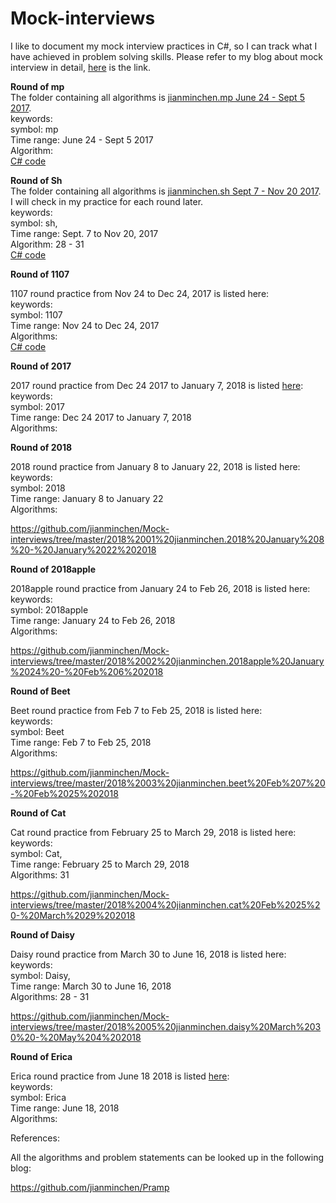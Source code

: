 # Mock-interviews
I like to document my mock interview practices in C#, so I can track what I have achieved in problem solving skills. Please refer to my blog about mock interview in detail, [here](http://juliachencoding.blogspot.ca/2018/04/10-rounds-of-mock-interviews.html) is the link. 


<B>Round of mp</B> <br>
The folder containing all algorithms is [jianminchen.mp June 24 - Sept 5 2017](https://github.com/jianminchen/Mock-interviews/tree/master/2017%2007%20jianminchen.mp%20round%20from%20June24%20-%20Sept%205%202017). <br> 
keywords: <br>
symbol:     mp <br>
Time range: June 24 - Sept 5 2017 <br>
Algorithm: <br>
[C# code](https://github.com/jianminchen/Mock-interviews/tree/master/2017%2007%20jianminchen.mp%20round%20from%20June24%20-%20Sept%205%202017) <br>

<B>Round of Sh</B> <br>
The folder containing all algorithms is [jianminchen.sh Sept 7 - Nov 20 2017](https://github.com/jianminchen/Mock-interviews/tree/master/2017%2009%20jianminchen.sh%20Sept%207%20-%20Nov%2020%202017). I will check in my practice for each round later.<br> 
keywords: <br>
symbol:     sh, <br>
Time range: Sept. 7 to Nov 20, 2017 <br>
Algorithm: 28 - 31<br>
[C# code](https://github.com/jianminchen/Mock-interviews/tree/master/2017%2009%20jianminchen.sh%20Sept%207%20-%20Nov%2020%202017)<br>

<B> Round of 1107 </B>

1107 round practice from Nov 24 to Dec 24, 2017 is listed here:<br>
keywords: <br>
symbol:     1107 <br>
Time range: Nov 24 to Dec 24, 2017 <br>
Algorithms:  <br>
[C# code](https://github.com/jianminchen/Mock-interviews/tree/master/2017%2011%20jianminchen.1107%20Nov%2022%20-%20Dec%2024%202017) <br>



<B> Round of 2017 </B>

2017 round practice from Dec 24 2017 to January 7, 2018 is listed [here](https://github.com/jianminchen/Mock-interviews/tree/master/2017%2012%20jianminchen.2017%20Dec%2024%202017%20-%20January%207%202018):<br>
keywords: <br>
symbol:     2017 <br>
Time range: Dec 24 2017 to January 7, 2018 <br>
Algorithms:  <br>


<B> Round of 2018 </B>

2018 round practice from January 8 to January 22, 2018 is listed here:<br>
keywords: <br>
symbol:     2018 <br>
Time range: January 8 to January 22 <br>
Algorithms:  <br>

https://github.com/jianminchen/Mock-interviews/tree/master/2018%2001%20jianminchen.2018%20January%208%20-%20January%2022%202018


<B> Round of 2018apple </B>

2018apple round practice from January 24 to Feb 26, 2018 is listed here:<br>
keywords: <br>
symbol:     2018apple <br>
Time range: January 24 to Feb 26, 2018 <br>
Algorithms:  <br>

https://github.com/jianminchen/Mock-interviews/tree/master/2018%2002%20jianminchen.2018apple%20January%2024%20-%20Feb%206%202018


<B> Round of Beet </B>

Beet round practice from Feb 7 to Feb 25, 2018 is listed here:<br>
keywords: <br>
symbol:     Beet <br>
Time range: Feb 7 to Feb 25, 2018 <br>
Algorithms:  <br>

https://github.com/jianminchen/Mock-interviews/tree/master/2018%2003%20jianminchen.beet%20Feb%207%20-%20Feb%2025%202018

<B> Round of Cat </B>

Cat round practice from February 25 to March 29, 2018 is listed here:<br>
keywords: <br>
symbol:     Cat, <br>
Time range: February 25 to March 29, 2018 <br>
Algorithms: 31 <br>

https://github.com/jianminchen/Mock-interviews/tree/master/2018%2004%20jianminchen.cat%20Feb%2025%20-%20March%2029%202018


<B>Round of Daisy</B>

Daisy round practice from March 30 to June 16, 2018 is listed here:<br>
keywords: <br>
symbol:     Daisy, <br>
Time range: March 30 to June 16, 2018 <br>
Algorithms: 28 - 31 <br>

https://github.com/jianminchen/Mock-interviews/tree/master/2018%2005%20jianminchen.daisy%20March%2030%20-%20May%204%202018



<B> Round of Erica </B>

Erica round practice from June 18 2018 is listed [here](https://github.com/jianminchen/Mock-interviews/tree/master/2018%2006%20jianminchen.erica%20June%2016%20-):<br>
keywords: <br>
symbol:     Erica <br>
Time range: June 18, 2018 <br>
Algorithms:  <br>

References:

All the algorithms and problem statements can be looked up in the following blog:
 
https://github.com/jianminchen/Pramp
